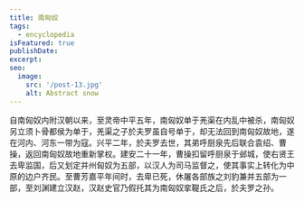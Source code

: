 ```yaml
---
title: 南匈奴
tags:
  - encyclopedia
isFeatured: true
publishDate: 
excerpt: 
seo:
  image:
    src: '/post-13.jpg'
    alt: Abstract snow
---
```


自南匈奴内附汉朝以来，至灵帝中平五年，南匈奴单于羌渠在内乱中被杀，南匈奴另立须卜骨都侯为单于，羌渠之子於夫罗虽自号单于，却无法回到南匈奴故地，遂在河内、河东一带为寇。兴平二年，於夫罗去世，其弟呼厨泉先后联合袁绍、曹操，返回南匈奴故地重新掌权。建安二十一年，曹操扣留呼厨泉于邺城，使右贤王去卑监国，后又划定并州匈奴为五部，以汉人为司马监督之，使其事实上转化为中原的边户齐民。至曹芳嘉平年间时，去卑已死，休屠各部族之刘豹兼并五部为一部，至刘渊建立汉赵，汉赵史官乃假托其为南匈奴挛鞮氏之后，於夫罗之孙。
